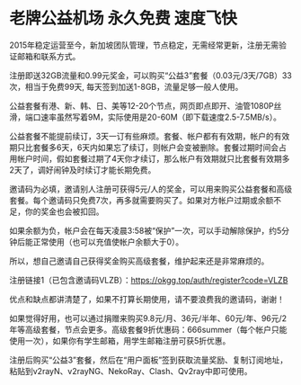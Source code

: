# 老牌公益机场 永久免费 速度飞快

2015年稳定运营至今，新加坡团队管理，节点稳定，无需经常更新，注册无需验证邮箱和联系方式。

注册即送32GB流量和0.99元奖金，可以购买“公益3”套餐（0.03元/3天/7GB）33次，相当于免费99天, 每天签到加送1-8GB，流量足够一般人使用。

公益套餐有港、新、韩、日、美等12-20个节点，网页即点即开、油管1080P丝滑，端口速率虽然写着9M，实际使用是20-60M（即下载速度2.5-7.5MB/s）。

公益套餐不能提前续订，3天一订有些麻烦。套餐、帐户都有有效期，帐户的有效期只比套餐多6天，6天内如果忘了续订，则帐户会变被删除。套餐过期时间会占用帐户时间，假如套餐过期了4天你才续订，那么帐户有效期就只比套餐有效期多2天了，调好闹钟及时续订才能长期免费。

邀请码为必填，邀请别人注册可获得5元/人的奖金，可以用来购买公益套餐和高级套餐。每个邀请码只免费7次，再多就需要购买了。如果对方帐户过期或余额不足，你的奖金也会被扣回。

如果余额为负，帐户会在每天凌晨3:58被“保护”一次，可以手动解除保护，约5分钟后能正常使用（也可以充值使帐户余额大于0）。

所以，想自己邀请自己获得奖金购买高级套餐，维护起来还是非常麻烦的。

注册链接1（已包含邀请码VLZB）：https://okgg.top/auth/register?code=VLZB

优点和缺点都讲清楚了，如果不打算长期使用，请不要浪费我的邀请码，谢谢！

如果觉得好用，也可以通过捐赠来购买9.8元/月、36元/半年、60元/年、96元/2年等高级套餐，节点会更多。高级套餐9折优惠码：666summer（每个帐户只能使用一次），如果你有学生邮箱，用学生邮箱注册可获5折优惠。

注册后购买“公益3”套餐，然后在“用户面板”签到获取流量奖励、复制订阅地址，粘贴到v2rayN、v2rayNG、NekoRay、Clash、Qv2ray中即可使用。

